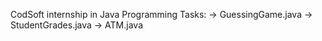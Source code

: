 CodSoft internship in Java Programming
Tasks:
-> GuessingGame.java
-> StudentGrades.java
-> ATM.java
